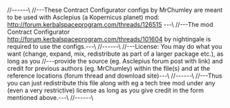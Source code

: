 //------\\
//---These Contract Configurator configs by MrChumley are meant to be used with Asclepius (a Kopernicus planet) mod: http://forum.kerbalspaceprogram.com/threads/126515 ---\\
//---The mod Contract Configurator http://forum.kerbalspaceprogram.com/threads/101604 by nightingale is required to use the configs.---\\
//------\\
//---License: You may do what you want (change, expand, mix, redistribute as part of a larger package etc.), as long as you
//---provide the source (eg. Asclepius forum post with link) and credit for previous authors (eg. MrChumley) within the file(s) and at the reference locations (forum thread and download site)---\\
//------\\
//---Thus you can just redistribute this file along with eg a tech tree mod under any (even a very restrictive) license as long as you give credit in the form mentioned above.---\\
//------\\
